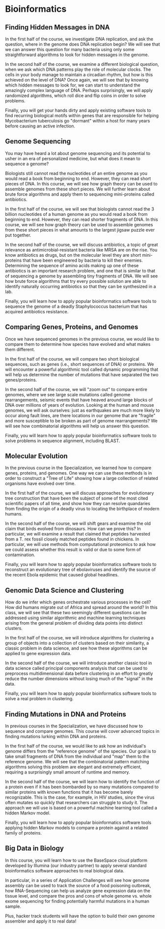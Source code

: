 # Bioinformatics


## Finding Hidden Messages in DNA

In the first half of the course, we investigate DNA replication, and ask the question, where in the genome does DNA replication begin?  We will see that we can answer this question for many bacteria using only some straightforward algorithms to look for hidden messages in the genome.

In the second half of the course, we examine a different biological question, when we ask which DNA patterns play the role of molecular clocks.  The cells in your body manage to maintain a circadian rhythm, but how is this achieved on the level of DNA?  Once again, we will see that by knowing which hidden messages to look for, we can start to understand the amazingly complex language of DNA.  Perhaps surprisingly, we will apply randomized algorithms, which roll dice and flip coins in order to solve problems.

Finally, you will get your hands dirty and apply existing software tools to find recurring biological motifs within genes that are responsible for helping Mycobacterium tuberculosis go "dormant" within a host for many years before causing an active infection.

## Genome Sequencing

You may have heard a lot about genome sequencing and its potential to usher in an era of personalized medicine, but what does it mean to sequence a genome?

Biologists still cannot read the nucleotides of an entire genome as you would read a book from beginning to end. However, they can read short pieces of DNA. In this course, we will see how graph theory can be used to assemble genomes from these short pieces. We will further learn about brute force algorithms and apply them to sequencing mini-proteins called antibiotics.

In the first half of the course, we will see that biologists cannot read the 3 billion nucleotides of a human genome as you would read a book from beginning to end.  However, they can read shorter fragments of DNA. In this course, we will see how graph theory can be used to assemble genomes from these short pieces in what amounts to the largest jigsaw puzzle ever put together.

In the second half of the course, we will discuss antibiotics, a topic of great relevance as antimicrobial-resistant bacteria like MRSA are on the rise.  You know antibiotics as drugs, but on the molecular level they are short mini-proteins that have been engineered by bacteria to kill their enemies.  Determining the sequence of amino acids making up one of these antibiotics is an important research problem, and one that is similar to that of sequencing a genome by assembling tiny fragments of DNA.  We will see how brute force algorithms that try every possible solution are able to identify naturally occurring antibiotics so that they can be synthesized in a lab.

Finally, you will learn how to apply popular bioinformatics software tools to sequence the genome of a deadly Staphylococcus bacterium that has acquired antibiotics resistance.

## Comparing Genes, Proteins, and Genomes

Once we have sequenced genomes in the previous course, we would like to compare them to determine how species have evolved and what makes them different.

In the first half of the course, we will compare two short biological sequences, such as genes (i.e., short sequences of DNA) or proteins.  We will encounter a powerful algorithmic tool called dynamic programming that will help us determine the number of mutations that have separated the two genes/proteins.

In the second half of the course, we will "zoom out" to compare entire genomes, where we see large scale mutations called genome rearrangements, seismic events that have heaved around large blocks of DNA over millions of years of evolution.  Looking at the human and mouse genomes, we will ask ourselves: just as earthquakes are much more likely to occur along fault lines, are there locations in our genome that are "fragile" and more susceptible to be broken as part of genome rearrangements?  We will see how combinatorial algorithms will help us answer this question.

Finally, you will learn how to apply popular bioinformatics software tools to solve problems in sequence alignment, including BLAST.

## Molecular Evolution

In the previous course in the Specialization, we learned how to compare genes, proteins, and genomes.  One way we can use these methods is in order to construct a "Tree of Life" showing how a large collection of related organisms have evolved over time.

In the first half of the course, we will discuss approaches for evolutionary tree construction that have been the subject of some of the most cited scientific papers of all time, and show how they can resolve quandaries from finding the origin of a deadly virus to locating the birthplace of modern humans.

In the second half of the course, we will shift gears and examine the old claim that birds evolved from dinosaurs.  How can we prove this?  In particular, we will examine a result that claimed that peptides harvested from a T. rex fossil closely matched peptides found in chickens. In particular, we will use methods from computational proteomics to ask how we could assess whether this result is valid or due to some form of contamination.

Finally, you will learn how to apply popular bioinformatics software tools to reconstruct an evolutionary tree of ebolaviruses and identify the source of the recent Ebola epidemic that caused global headlines.

## Genomic Data Science and Clustering

How do we infer which genes orchestrate various processes in the cell?  How did humans migrate out of Africa and spread around the world? In this class, we will see that these two seemingly different questions can be addressed using similar algorithmic and machine learning techniques arising from the general problem of dividing data points into distinct clusters.

In the first half of the course, we will introduce algorithms for clustering a group of objects into a collection of clusters based on their similarity, a classic problem in data science, and see how these algorithms can be applied to gene expression data.

In the second half of the course, we will introduce another classic tool in data science called principal components analysis that can be used to preprocess multidimensional data before clustering in an effort to greatly reduce the number dimensions without losing much of the "signal" in the data.

Finally, you will learn how to apply popular bioinformatics software tools to solve a real problem in clustering.

## Finding Mutations in DNA and Proteins

In previous courses in the Specialization, we have discussed how to sequence and compare genomes. This course will cover advanced topics in finding mutations lurking within DNA and proteins.

In the first half of the course, we would like to ask how an individual's genome differs from the "reference genome" of the species. Our goal is to take small fragments of DNA from the individual and "map" them to the reference genome.  We will see that the combinatorial pattern matching algorithms solving this problem are elegant and extremely efficient, requiring a surprisingly small amount of runtime and memory.

In the second half of the course, we will learn how to identify the function of a protein even if it has been bombarded by so many mutations compared to similar proteins with known functions that it has become barely recognizable.  This is the case, for example, in HIV studies, since the virus often mutates so quickly that researchers can struggle to study it.  The approach we will use is based on a powerful machine learning tool called a hidden Markov model.

Finally, you will learn how to apply popular bioinformatics software tools applying hidden Markov models to compare a protein against a related family of proteins.

## Big Data in Biology

In this course, you will learn how to use the BaseSpace cloud platform developed by Illumina (our industry partner) to apply several standard bioinformatics software approaches to real biological data.

In particular, in a series of Application Challenges will see how genome assembly can be used to track the source of a food poisoning outbreak, how RNA-Sequencing can help us analyze gene expression data on the tissue level, and compare the pros and cons of whole genome vs. whole exome sequencing for finding potentially harmful mutations in a human sample.

Plus, hacker track students will have the option to build their own genome assembler and apply it to real data!


